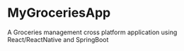 # MyGroceriesApp
A Groceries management cross platform application using React/ReactNative and SpringBoot

